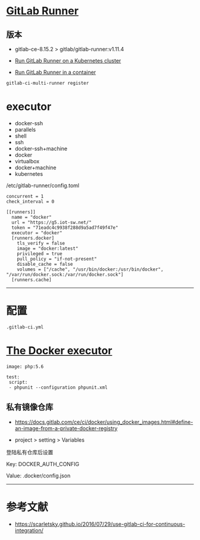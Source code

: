 # [GitLab Runner](https://docs.gitlab.com/runner/)

## 版本
- gitlab-ce-8.15.2 > gitlab/gitlab-runner:v1.11.4 


- [Run GitLab Runner on a Kubernetes cluster](https://docs.gitlab.com/runner/install/kubernetes.html)
- [Run GitLab Runner in a container](https://docs.gitlab.com/runner/install/docker.html)

```
gitlab-ci-multi-runner register
```

# executor
- docker-ssh
- parallels
- shell
- ssh
- docker-ssh+machine
- docker
- virtualbox
- docker+machine
- kubernetes


/etc/gitlab-runner/config.toml

```
concurrent = 1
check_interval = 0

[[runners]]
  name = "docker"
  url = "https://g5.iot-sw.net/"
  token = "71eadc4c9938f288d9a5ad7f49f47e"
  executor = "docker"
  [runners.docker]
    tls_verify = false
    image = "docker:latest"
    privileged = true
    pull_policy = "if-not-present"
    disable_cache = false
    volumes = ["/cache", "/usr/bin/docker:/usr/bin/docker", "/var/run/docker.sock:/var/run/docker.sock"]
  [runners.cache]
```




---

# 配置

`.gitlab-ci.yml`

# [The Docker executor](https://docs.gitlab.com/runner/executors/docker.html) 


```
image: php:5.6

test:
 script:
 - phpunit --configuration phpunit.xml 
```

## 私有镜像仓库

- https://docs.gitlab.com/ce/ci/docker/using_docker_images.html#define-an-image-from-a-private-docker-registry

- project > setting > Variables

登陆私有仓库后设置 

Key: DOCKER_AUTH_CONFIG 

Value: .docker/config.json


---

# 参考文献

- https://scarletsky.github.io/2016/07/29/use-gitlab-ci-for-continuous-integration/
